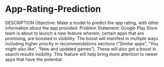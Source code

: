 # App-Rating-Prediction
DESCRIPTION  Objective: Make a model to predict the app rating, with other information about the app provided.  Problem Statement:  Google Play Store team is about to launch a new feature wherein, certain apps that are promising, are boosted in visibility. The boost will manifest in multiple ways including higher priority in recommendations sections (“Similar apps”, “You might also like”, “New and updated games”). These will also get a boost in search results visibility.  This feature will help bring more attention to newer apps that have the potential.
